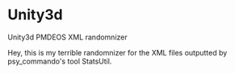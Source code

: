 # Unity3d
Unity3d PMDEOS XML randomnizer

Hey, this is my terrible randomnizer for the XML files outputted by psy_commando's tool StatsUtil.
